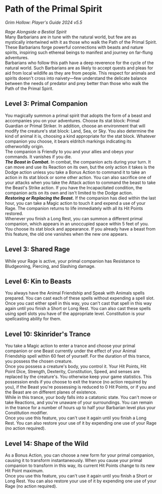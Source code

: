 # Path of the Primal Spirit
*Grim Hollow: Player's Guide 2024 v5.5*

*Rage Alongside a Bestial Spirit*  
Many Barbarians are in tune with the natural world, but few are as mystically intertwined with it as those who walk the Path of the Primal Spirit. These Barbarians forge powerful connections with beasts and nature spirits, inspiring such ethereal beings to manifest and journey on far-flung adventures.  
Barbarians who follow this path have a deep reverence for the cycle of the natural world. Such Barbarians are as likely to accept quests and pleas for aid from local wildlife as they are from people. This respect for animals and spirits doesn't cross into naivety—few understand the delicate balance between the needs of predator and prey better than those who walk the Path of the Primal Spirit.

## Level 3: Primal Companion
You magically summon a primal spirit that adopts the form of a beast and accompanies you on your adventures. Choose its stat block: Primal Guardian or Primal Striker. In addition, choose an environment that will modify the creature's stat block: Land, Sea, or Sky. You also determine the kind of animal it is, choosing a kind appropriate for the stat block. Whatever companion you choose, it bears eldritch markings indicating its otherworldly origin.  
The companion is Friendly to you and your allies and obeys your commands. It vanishes if you die.  
***The Beast in Combat.*** In combat, the companion acts during your turn. It can move and use its Reaction on its own, but the only action it takes is the Dodge action unless you take a Bonus Action to command it to take an action in its stat block or some other action. You can also sacrifice one of your attacks when you take the Attack action to command the beast to take the Beast's Strike action. If you have the Incapacitated condition, the companion acts on its own and isn't limited to the Dodge action.  
***Restoring or Replacing the Beast.*** If the companion has died within the last hour, you can take a Magic action to touch it and expend a use of your Rage. The companion returns to life immediately with all its Hit Points restored.  
Whenever you finish a Long Rest, you can summon a different primal companion, which appears in an unoccupied space within 5 feet of you. You choose its stat block and appearance. If you already have a beast from this feature, the old one vanishes when the new one appears.

## Level 3: Shared Rage
While your Rage is active, your primal companion has Resistance to Bludgeoning, Piercing, and Slashing damage.

## Level 6: Kin to Beasts
You always have the Animal Friendship and Speak with Animals spells prepared. You can cast each of these spells without expending a spell slot. Once you cast either spell in this way, you can't cast that spell in this way again until you finish a Short or Long Rest. You can also cast these spells using spell slots you have of the appropriate level. Constitution is your spellcasting ability for them.

## Level 10: Skinrider's Trance
You take a Magic action to enter a trance and choose your primal companion or one Beast currently under the effect of your Animal Friendship spell within 60 feet of yourself. For the duration of this trance, you possess the chosen creature.  
Once you possess a creature's body, you control it. Your Hit Points, Hit Point Dice, Strength, Dexterity, Constitution, Speed, and senses are replaced by the creature's. You otherwise keep your game statistics. This possession ends if you choose to exit the trance (no action required by you), if the Beast you're possessing is reduced to 0 Hit Points, or if you and the Beast are on different planes of existence.  
While in this trance, your body falls into a catatonic state. You can't move or take Reactions, and you're unaware of your surroundings. You can remain in the trance for a number of hours up to half your Barbarian level plus your Constitution modifier.  
Once you use this feature, you can't use it again until you finish a Long Rest. You can also restore your use of it by expending one use of your Rage (no action required).

## Level 14: Shape of the Wild
As a Bonus Action, you can choose a new form for your primal companion, causing it to transform instantaneously. When you cause your primal companion to transform in this way, its current Hit Points change to its new Hit Point maximum.  
Once you use this feature, you can't use it again until you finish a Short or Long Rest. You can also restore your use of it by expending one use of your Rage (no action required).